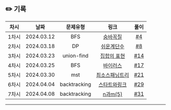## ✏️ 기록   

| 차시 |    날짜    | 문제유형 | 링크 | 풀이 |
|:----:|:---------:|:----:|:-----:|:----:|
| 1차시 | 2024.03.12 |  BFS  | [숨바꼭질](https://www.acmicpc.net/problem/1697)  | [#4](https://github.com/AlgoLeadMe/AlgoLeadMe-8/pull/4)|
| 2차시 | 2024.03.18 |   DP  | [쉬운계단수](https://www.acmicpc.net/problem/10844) | [#8](https://github.com/AlgoLeadMe/AlgoLeadMe-8/pull/8)|
| 3차시 | 2024.03.23 |   union-find  | [집합의 표현](https://www.acmicpc.net/problem/1717) | [#14](https://github.com/AlgoLeadMe/AlgoLeadMe-8/pull/14)|
| 4차시 | 2024.03.25 |   BFS  | [바이러스](https://www.acmicpc.net/problem/2606) | [#17](https://github.com/AlgoLeadMe/AlgoLeadMe-8/pull/17)|
| 5차시 | 2024.03.30 |  mst  | [최소스패닝트리](https://www.acmicpc.net/problem/1197) | [#21](https://github.com/AlgoLeadMe/AlgoLeadMe-8/pull/21)|
| 6차시 | 2024.04.04 |  backtracking  | [스타트와링크](https://www.acmicpc.net/problem/14889) | [#29](https://github.com/AlgoLeadMe/AlgoLeadMe-8/pull/29)|
| 7차시 | 2024.04.08 |  backtracking  | [n과m(5)](https://www.acmicpc.net/problem/15654) | [#31](https://github.com/AlgoLeadMe/AlgoLeadMe-8/pull/31)|




---
